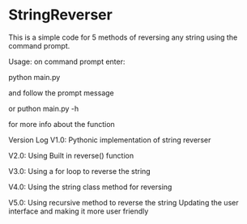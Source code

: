 # StringReverser

This is a simple code for 5 methods of reversing any string using the command prompt.

Usage:
on command prompt enter:

python main.py 

and follow the prompt message

or puthon main.py -h

for more info about the function


Version Log
V1.0:
Pythonic implementation of string reverser

V2.0:
Using Built in reverse() function

V3.0:
Using a for loop to reverse the string

V4.0:
Using the string class method for reversing

V5.0:
Using recursive method to reverse the string
Updating the user interface and making it more user friendly
